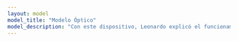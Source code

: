 ```yaml
---
layout: model
model_title: "Modelo Óptico"
model_description: "Con este dispositivo, Leonardo explicó el funcionamiento del ojo humano y los problemas ópticos del mismo"
---
```


<script type="module">
       import {loader, scene, animate, camera} from "../../public/scripts/model.js"
       import {showViewerErrorMessage} from "../../public/scripts/error.js"

       loader.load(
              "/models/modelo_optico.glb",
              function (gltf) {
                     const model = gltf.scene;
                     model.position.set(0, 0, 0);
                     model.scale.set(0.01, 0.01, 0.01);
                     scene.add(model);
                     animate();
              },
              undefined,
              function (e) {
                     showViewerErrorMessage();
                     console.error(e);
              }
       );              
</script>